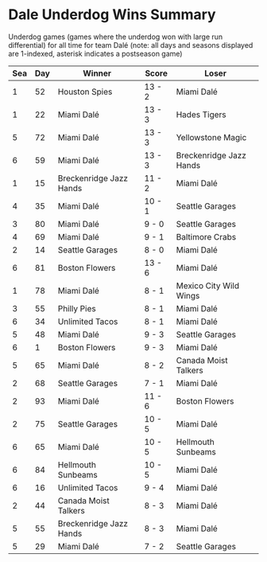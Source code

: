 # Dale Underdog Wins Summary



Underdog games (games where the underdog won with large run differential) for all time for team Dalé (note: all days and seasons displayed are 1-indexed, asterisk indicates a postseason game)


| Sea | Day | Winner | Score | Loser | 
| ------ |------ |------ |------ |------ |
| 1 | 52 | Houston Spies | 13 - 2 | Miami Dalé | 
| 1 | 22 | Miami Dalé | 13 - 3 | Hades Tigers | 
| 5 | 72 | Miami Dalé | 13 - 3 | Yellowstone Magic | 
| 6 | 59 | Miami Dalé | 13 - 3 | Breckenridge Jazz Hands | 
| 1 | 15 | Breckenridge Jazz Hands | 11 - 2 | Miami Dalé | 
| 4 | 35 | Miami Dalé | 10 - 1 | Seattle Garages | 
| 3 | 80 | Miami Dalé | 9 - 0 | Seattle Garages | 
| 4 | 69 | Miami Dalé | 9 - 1 | Baltimore Crabs | 
| 2 | 14 | Seattle Garages | 8 - 0 | Miami Dalé | 
| 6 | 81 | Boston Flowers | 13 - 6 | Miami Dalé | 
| 1 | 78 | Miami Dalé | 8 - 1 | Mexico City Wild Wings | 
| 3 | 55 | Philly Pies | 8 - 1 | Miami Dalé | 
| 6 | 34 | Unlimited Tacos | 8 - 1 | Miami Dalé | 
| 5 | 48 | Miami Dalé | 9 - 3 | Seattle Garages | 
| 6 | 1 | Boston Flowers | 9 - 3 | Miami Dalé | 
| 5 | 65 | Miami Dalé | 8 - 2 | Canada Moist Talkers | 
| 2 | 68 | Seattle Garages | 7 - 1 | Miami Dalé | 
| 2 | 93 | Miami Dalé | 11 - 6 | Boston Flowers | 
| 2 | 75 | Seattle Garages | 10 - 5 | Miami Dalé | 
| 6 | 65 | Miami Dalé | 10 - 5 | Hellmouth Sunbeams | 
| 6 | 84 | Hellmouth Sunbeams | 10 - 5 | Miami Dalé | 
| 6 | 16 | Unlimited Tacos | 9 - 4 | Miami Dalé | 
| 2 | 44 | Canada Moist Talkers | 8 - 3 | Miami Dalé | 
| 5 | 55 | Breckenridge Jazz Hands | 8 - 3 | Miami Dalé | 
| 5 | 29 | Miami Dalé | 7 - 2 | Seattle Garages | 


